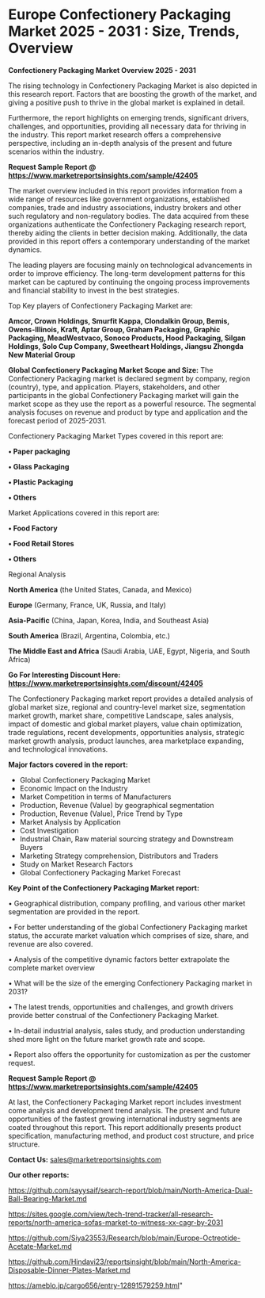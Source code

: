 # Europe Confectionery Packaging Market 2025 - 2031 : Size, Trends, Overview

<Strong> Confectionery Packaging Market Overview 2025 - 2031</strong>

The rising technology in Confectionery Packaging Market is also depicted in this research report. Factors that are boosting the growth of the market, and giving a positive push to thrive in the global market is explained in detail.

Furthermore, the report highlights on emerging trends, significant drivers, challenges, and opportunities, providing all necessary data for thriving in the industry. This report market research offers a comprehensive perspective, including an in-depth analysis of the present and future scenarios within the industry.

<strong>Request Sample Report @ <a href=https://www.marketreportsinsights.com/sample/42405>https://www.marketreportsinsights.com/sample/42405</a></strong>

The market overview included in this report provides information from a wide range of resources like government organizations, established companies, trade and industry associations, industry brokers and other such regulatory and non-regulatory bodies. The data acquired from these organizations authenticate the Confectionery Packaging research report, thereby aiding the clients in better decision making. Additionally, the data provided in this report offers a contemporary understanding of the market dynamics.

The leading players are focusing mainly on technological advancements in order to improve efficiency. The long-term development patterns for this market can be captured by continuing the ongoing process improvements and financial stability to invest in the best strategies.

Top Key players of Confectionery Packaging Market are:

<strong>Amcor, Crown Holdings, Smurfit Kappa, Clondalkin Group, Bemis, Owens-Illinois, Kraft, Aptar Group, Graham Packaging, Graphic Packaging, MeadWestvaco, Sonoco Products, Hood Packaging, Silgan Holdings, Solo Cup Company, Sweetheart Holdings, Jiangsu Zhongda New Material Group</strong>

<strong><b>Global Confectionery Packaging Market Scope and Size:</b></strong>
The Confectionery Packaging market is declared segment by company, region (country), type, and application. Players, stakeholders, and other participants in the global Confectionery Packaging market will gain the market scope as they use the report as a powerful resource. The segmental analysis focuses on revenue and product by type and application and the forecast period of 2025-2031.

Confectionery Packaging Market Types covered in this report are:

<strong>•  Paper packaging

•  Glass Packaging

•  Plastic Packaging

•  Others</strong>

Market Applications covered in this report are:

<strong>•  Food Factory

•  Food Retail Stores

•  Others</strong> 

Regional Analysis

<strong>North America</strong> (the United States, Canada, and Mexico)

<strong>Europe</strong> (Germany, France, UK, Russia, and Italy)

<strong>Asia-Pacific</strong> (China, Japan, Korea, India, and Southeast Asia)

<strong>South America</strong> (Brazil, Argentina, Colombia, etc.)

<strong>The Middle East and Africa</strong> (Saudi Arabia, UAE, Egypt, Nigeria, and South Africa)

<strong>Go For Interesting Discount Here: <a href=https://www.marketreportsinsights.com/discount/42405>https://www.marketreportsinsights.com/discount/42405</a></strong>

The Confectionery Packaging market report provides a detailed analysis of global market size, regional and country-level market size, segmentation market growth, market share, competitive Landscape, sales analysis, impact of domestic and global market players, value chain optimization, trade regulations, recent developments, opportunities analysis, strategic market growth analysis, product launches, area marketplace expanding, and technological innovations.

<strong><b>Major factors covered in the report:</b></strong>
<ul>
  <li>Global Confectionery Packaging Market </li>
  <li>Economic Impact on the Industry</li>
  <li>Market Competition in terms of Manufacturers</li>
  <li>Production, Revenue (Value) by geographical segmentation</li>
  <li>Production, Revenue (Value), Price Trend by Type</li>
  <li>Market Analysis by Application</li>
  <li>Cost Investigation</li>
  <li>Industrial Chain, Raw material sourcing strategy and Downstream Buyers</li>
  <li>Marketing Strategy comprehension, Distributors and Traders</li>
  <li>Study on Market Research Factors</li>
  <li>Global Confectionery Packaging Market Forecast</li>
</ul>

<strong><b>Key Point of the Confectionery Packaging Market report:</b></strong>

• Geographical distribution, company profiling, and various other market segmentation are provided in the report.

• For better understanding of the global Confectionery Packaging market status, the accurate market valuation which comprises of size, share, and revenue are also covered.

• Analysis of the competitive dynamic factors better extrapolate the complete market overview

• What will be the size of the emerging Confectionery Packaging market in 2031?

• The latest trends, opportunities and challenges, and growth drivers provide better construal of the Confectionery Packaging Market.

• In-detail industrial analysis, sales study, and production understanding shed more light on the future market growth rate and scope.

• Report also offers the opportunity for customization as per the customer request.

<strong>Request Sample Report @ <a href=https://www.marketreportsinsights.com/sample/42405>https://www.marketreportsinsights.com/sample/42405</a></strong>

At last, the Confectionery Packaging Market report includes investment come analysis and development trend analysis. The present and future opportunities of the fastest growing international industry segments are coated throughout this report. This report additionally presents product specification, manufacturing method, and product cost structure, and price structure.

<strong>Contact Us:</strong>
sales@marketreportsinsights.com

<strong>Our other reports:</strong>

<a href=https://github.com/sayysaif/search-report/blob/main/North-America-Dual-Ball-Bearing-Market.md>https://github.com/sayysaif/search-report/blob/main/North-America-Dual-Ball-Bearing-Market.md</a>

<a href=https://sites.google.com/view/tech-trend-tracker/all-research-reports/north-america-sofas-market-to-witness-xx-cagr-by-2031>https://sites.google.com/view/tech-trend-tracker/all-research-reports/north-america-sofas-market-to-witness-xx-cagr-by-2031</a>

<a href=https://github.com/Siya23553/Research/blob/main/Europe-Octreotide-Acetate-Market.md>https://github.com/Siya23553/Research/blob/main/Europe-Octreotide-Acetate-Market.md</a>

<a href=https://github.com/Hindavi23/reportsinsight/blob/main/North-America-Disposable-Dinner-Plates-Market.md>https://github.com/Hindavi23/reportsinsight/blob/main/North-America-Disposable-Dinner-Plates-Market.md</a>

<a href=https://ameblo.jp/cargo656/entry-12891579259.html>https://ameblo.jp/cargo656/entry-12891579259.html</a>"
